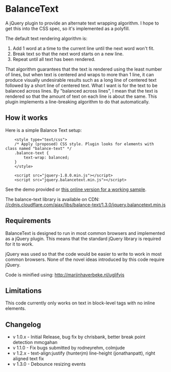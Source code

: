 # BalanceText

A jQuery plugin to provide an alternate text wrapping algorithm. I hope to get this into the CSS spec, so it's implemented as a polyfill.

The default text rendering algorithm is:

1. Add 1 word at a time to the current line until the next word won't fit.
2. Break text so that the next word starts on a new line.
3. Repeat until all text has been rendered.

That algorithm guarantees that the text is rendered using the least number of lines, but when text is centered and wraps to more than 1 line, it can produce visually undesirable results such as a long line of centered text followed by a short line of centered text. What I want is for the text to be balanced across lines. By "balanced across lines", I mean that the text is rendered so that the amount of text on each line is about the same. This plugin implements a line-breaking algorithm to do that automatically.

## How it works
Here is a simple Balance Text setup:

```
    <style type="text/css">
    /* Apply (proposed) CSS style. Plugin looks for elements with class named "balance-text" */
    .balance-text {
        text-wrap: balanced;
    }
    </style>

    <script src="jquery-1.8.0.min.js"></script>
    <script src="jquery.balancetext.min.js"></script>
```

See the demo provided or [this online version for a working sample](http://adobe-webplatform.github.io/balance-text/demo/index.html).

The balance-text library is available on CDN:
[//cdnjs.cloudflare.com/ajax/libs/balance-text/1.3.0/jquery.balancetext.min.js](//cdnjs.cloudflare.com/ajax/libs/balance-text/1.3.0/jquery.balancetext.min.js)

## Requirements
BalanceText is designed to run in most common browsers and implemented as a jQuery plugin. This means that the standard jQuery library is required for it to work.

jQuery was used so that the code would be easier to write to work in most common browsers. None of the novel ideas introduced by this code require jQuery.

Code is minified using: http://marijnhaverbeke.nl/uglifyjs

## Limitations
This code currently only works on text in block-level tags with no inline elements.

## Changelog
* v 1.0.x - Initial Release, bug fix by chrisbank, better break point detection mmcgahan
* v 1.1.0 - Fix bugs submitted by rodneyrehm, colmjude
* v 1.2.x - text-align:justify (hunterjm) line-height (jonathanpatt), right aligned text fix
* v 1.3.0 - Debounce resizing events
